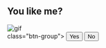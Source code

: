 <!doctype html>
<html lang"en">
    <head>
        <meta charset="UTF-8">
        <meta name="viewport" content="width=device-width, initial-scale=1.0">
        <title>message for you</title>
        <link rel="stylesheet" href="style.css">
        </head>
        <body>
            <div class="wrapper">
            <h2 class="question">You like me?</h2>
            <img class="gif" alt="gif"
    src="https://raw.githubusercontent.com/DzarelDeveloper/img/main/gif.you.wepb">
        </div> class="btn-group"> <button class="yes-btn">Yes</button> <button class="no-btn">No</button>
        </div>
    </scipt src="script.js"></script> 
   </body>
</html> 
